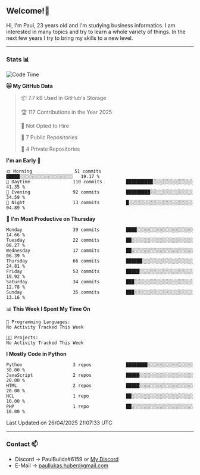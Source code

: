 ## Welcome!👋

Hi, I'm Paul, 23 years old and I'm studying business informatics. I am interested in many topics and try to learn a whole variety of things. In the next few years I try to bring my skills to a new level.

---
### Stats 📊

<!--START_SECTION:waka-->
![Code Time](http://img.shields.io/badge/Code%20Time-117%20hrs%2052%20mins-blue)

**🐱 My GitHub Data** 

> 📦 7.7 kB Used in GitHub's Storage 
 > 
> 🏆 117 Contributions in the Year 2025
 > 
> 🚫 Not Opted to Hire
 > 
> 📜 7 Public Repositories 
 > 
> 🔑 4 Private Repositories 
 > 
**I'm an Early 🐤** 

```text
🌞 Morning                51 commits          █████░░░░░░░░░░░░░░░░░░░░   19.17 % 
🌆 Daytime                110 commits         ██████████░░░░░░░░░░░░░░░   41.35 % 
🌃 Evening                92 commits          █████████░░░░░░░░░░░░░░░░   34.59 % 
🌙 Night                  13 commits          █░░░░░░░░░░░░░░░░░░░░░░░░   04.89 % 
```
📅 **I'm Most Productive on Thursday** 

```text
Monday                   39 commits          ████░░░░░░░░░░░░░░░░░░░░░   14.66 % 
Tuesday                  22 commits          ██░░░░░░░░░░░░░░░░░░░░░░░   08.27 % 
Wednesday                17 commits          ██░░░░░░░░░░░░░░░░░░░░░░░   06.39 % 
Thursday                 66 commits          ██████░░░░░░░░░░░░░░░░░░░   24.81 % 
Friday                   53 commits          █████░░░░░░░░░░░░░░░░░░░░   19.92 % 
Saturday                 34 commits          ███░░░░░░░░░░░░░░░░░░░░░░   12.78 % 
Sunday                   35 commits          ███░░░░░░░░░░░░░░░░░░░░░░   13.16 % 
```


📊 **This Week I Spent My Time On** 

```text
💬 Programming Languages: 
No Activity Tracked This Week

🐱‍💻 Projects: 
No Activity Tracked This Week
```

**I Mostly Code in Python** 

```text
Python                   3 repos             ████████░░░░░░░░░░░░░░░░░   30.00 % 
JavaScript               2 repos             █████░░░░░░░░░░░░░░░░░░░░   20.00 % 
HTML                     2 repos             █████░░░░░░░░░░░░░░░░░░░░   20.00 % 
HCL                      1 repo              ██░░░░░░░░░░░░░░░░░░░░░░░   10.00 % 
PHP                      1 repo              ██░░░░░░░░░░░░░░░░░░░░░░░   10.00 % 
```




 Last Updated on 26/04/2025 21:07:33 UTC
<!--END_SECTION:waka-->

---
### Contact 📫

* Discord -> PaulBuilds#6159 or [My Discord](https://discord.gg/7kq6UnB)
* E-Mail -> paullukas.huber@gmail.com
